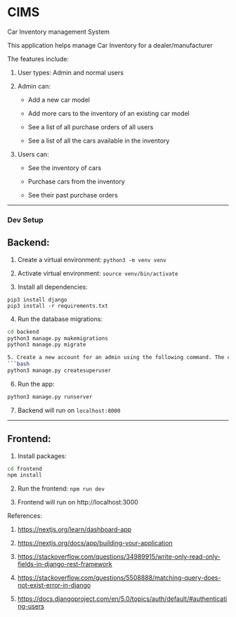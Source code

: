 # CIMS
Car Inventory management System

This application helps manage Car Inventory for a dealer/manufacturer

The features include:

1. User types: Admin and normal users

2. Admin can:

    * Add a new car model

    * Add more cars to the inventory of an existing car model

    * See a list of all purchase orders of all users

    * See a list of all the cars available in the inventory

3. Users can:

    * See the inventory of cars

    * Purchase cars from the inventory

    * See their past purchase orders

_________________

<h3> Dev Setup </h3>

## Backend:

1. Create a virtual environment: `python3 -m venv venv`

2. Activate virtual environment: `source venv/bin/activate`

3. Install all dependencies: 
```
pip3 install django
pip3 install -r requirements.txt
```

4. Run the database migrations: 
```bash
cd backend
python3 manage.py makemigrations
python3 manage.py migrate

5. Create a new account for an admin using the following command. The command will prompt you to enter details about the admin, use the same email and password entered to login
```bash
python3 manage.py createsuperuser
```

6. Run the app: 
```bash
python3 manage.py runserver
```

7. Backend will run on `localhost:8000`


__________________
## Frontend:

1. Install packages: 
```bash  
cd frontend
npm install
```

2. Run the frontend: `npm run dev`

3. Frontend will run on http://localhost:3000

References:
1. https://nextjs.org/learn/dashboard-app

2. https://nextjs.org/docs/app/building-your-application

3. https://stackoverflow.com/questions/34989915/write-only-read-only-fields-in-django-rest-framework 

4. https://stackoverflow.com/questions/5508888/matching-query-does-not-exist-error-in-django 

5. https://docs.djangoproject.com/en/5.0/topics/auth/default/#authenticating-users

